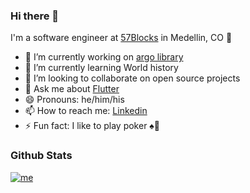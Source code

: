 ### Hi there 👋

<!--
**jamescardona11/jamescardona11** is a ✨ _special_ ✨ repository because its `README.md` (this file) appears on your GitHub profile.
-->

I'm a software engineer at [57Blocks](https://57blocks.io/) in Medellin, CO 🌆

- 🔭 I’m currently working on [argo library](https://github.com/jamescardona11/argo)
- 🌱 I’m currently learning World history
- 👯 I’m looking to collaborate on open source projects
- 💬 Ask me about [Flutter](https://flutter.dev)
- 😄 Pronouns: he/him/his
- 📫 How to reach me: [Linkedin](https://www.linkedin.com/in/jamescardona11/)
- ⚡ Fun fact: I like to play poker ♠️🙊


[//]: ###OpenSourceProjects

### Github Stats
[![me](https://github-readme-stats.vercel.app/api?username=jamescardona11&count_private=true&theme=default&show_icons=true)](https://github.com/jamescardona11)
